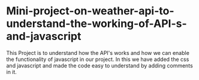 # Mini-project-on-weather-api-to-understand-the-working-of-API-s-and-javascript
This Project is to understand how the API's works and how we can enable the functionality of javascript in our project.
In this we have added the css and javascript and made the code easy to understand by adding comments in it.
